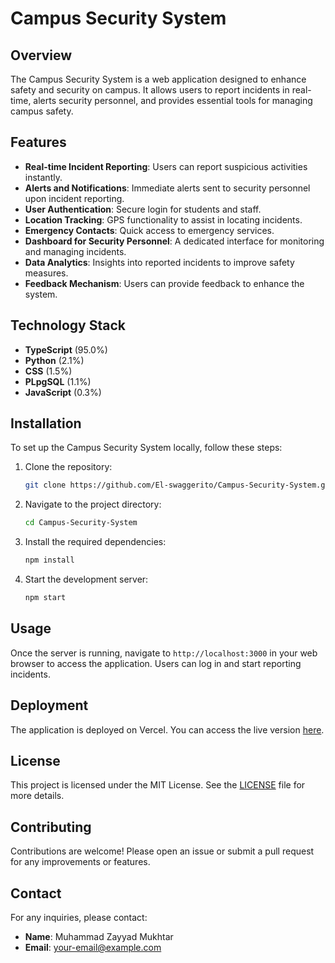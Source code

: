 # Campus Security System

## Overview
The Campus Security System is a web application designed to enhance safety and security on campus. It allows users to report incidents in real-time, alerts security personnel, and provides essential tools for managing campus safety.

## Features

- **Real-time Incident Reporting**: Users can report suspicious activities instantly.
- **Alerts and Notifications**: Immediate alerts sent to security personnel upon incident reporting.
- **User Authentication**: Secure login for students and staff.
- **Location Tracking**: GPS functionality to assist in locating incidents.
- **Emergency Contacts**: Quick access to emergency services.
- **Dashboard for Security Personnel**: A dedicated interface for monitoring and managing incidents.
- **Data Analytics**: Insights into reported incidents to improve safety measures.
- **Feedback Mechanism**: Users can provide feedback to enhance the system.

## Technology Stack

- **TypeScript** (95.0%)
- **Python** (2.1%)
- **CSS** (1.5%)
- **PLpgSQL** (1.1%)
- **JavaScript** (0.3%)

## Installation

To set up the Campus Security System locally, follow these steps:

1. Clone the repository:
   ```bash
   git clone https://github.com/El-swaggerito/Campus-Security-System.git
   ```

2. Navigate to the project directory:
   ```bash
   cd Campus-Security-System
   ```

3. Install the required dependencies:
   ```bash
   npm install
   ```

4. Start the development server:
   ```bash
   npm start
   ```

## Usage

Once the server is running, navigate to `http://localhost:3000` in your web browser to access the application. Users can log in and start reporting incidents.

## Deployment

The application is deployed on Vercel. You can access the live version [here](https://vercel.com/muhammad-zayyad-mukhtars-projects/v0-campus-security-blgxqot2eef).

## License

This project is licensed under the MIT License. See the [LICENSE](LICENSE) file for more details.

## Contributing

Contributions are welcome! Please open an issue or submit a pull request for any improvements or features.

## Contact

For any inquiries, please contact:
- **Name**: Muhammad Zayyad Mukhtar
- **Email**: [your-email@example.com](mailto:your-email@example.com)
